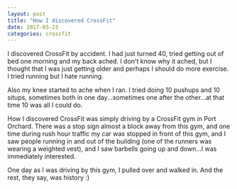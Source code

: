 ```yaml
---
layout: post
title: "How I discovered CrossFit"
date: 2017-03-23
categories: crossfit
---
```

I discovered CrossFit by accident. I had just turned 40, tried getting out of bed one morning and my back ached. I don't know why it ached, but I thought that I was just getting older and perhaps I should do more exercise. I tried running but I hate running.

Also my knee started to ache when I ran. I tried doing 10 pushups and 10 situps, sometimes both in one day...sometimes one after the other...at that time 10 was all I could do.

How I discovered CrossFit was simply driving by a CrossFit gym in Port Orchard. There was a stop sign almost a block away from this gym, and one time during rush hour traffic my car was stopped in front of this gym, and I saw people running in and out of the building (one of the runners was wearing a weighted vest), and I saw barbells going up and down...I was immediately interested.

One day as I was driving by this gym, I pulled over and walked in. And the rest, they say, was history :)
